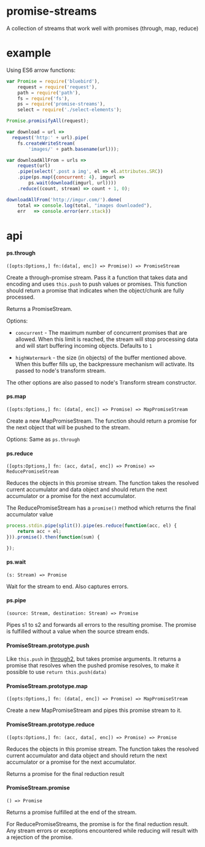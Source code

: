 # promise-streams

A collection of streams that work well with promises (through, map, reduce)

# example

Using ES6 arrow functions:

```js
var Promise = require('bluebird'),
    request = require('request'),
    path = require('path'),
    fs = require('fs'),
    ps = require('promise-streams'),
    select = require('./select-elements');

Promise.promisifyAll(request);

var download = url =>
  request('http:' + url).pipe(
    fs.createWriteStream(
        'images/' + path.basename(url)));

var downloadAllFrom = urls =>
    request(url)
    .pipe(select('.post a img', el => el.attributes.SRC))
    .pipe(ps.map({concurrent: 4}, imgurl =>
        ps.wait(download(imgurl, url))))
    .reduce((count, stream) => count + 1, 0);

downloadAllFrom('http://imgur.com/').done(
    total => console.log(total, "images downloaded"),
    err   => console.error(err.stack))
```


# api

#### ps.through

`([opts:Options,] fn:(data[, enc]) => Promise)) => PromiseStream`

Create a through-promise stream. Pass it a function that takes data and
encoding and uses `this.push` to push values or promises. This function should
return a promise that indicates when the object/chunk are fully processed.

Returns a PromiseStream.

Options:

  * `concurrent` - The maximum number of concurrent promises that are allowed.
    When this limit is reached, the stream will stop processing data and will
    start buffering incoming objects. Defaults to `1`

  * `highWatermark` - the size (in objects) of the buffer mentioned above. When
    this buffer fills up, the backpressure mechanism will activate. Its passed
    to node's transform stream.

The other options are also passed to node's Transform stream constructor.

#### ps.map

`([opts:Options,] fn: (data[, enc]) => Promise) => MapPromiseStream`

Create a new MapPromiseStream. The function should return a promise for the
next object that will be pushed to the stream.

Options: Same as `ps.through`

#### ps.reduce

`([opts:Options,] fn: (acc, data[, enc]) => Promise) => ReducePromiseStream`

Reduces the objects in this promise stream. The function takes the resolved
current accumulator and data object and should return the next accumulator
or a promise for the next accumulator.

The ReducePromiseStream has a `promise()` method which returns the final
accumulator value

```js
process.stdin.pipe(split()).pipe(es.reduce(function(acc, el) {
    return acc + el;
})).promise().then(function(sum) {

});
```

#### ps.wait

`(s: Stream) => Promise`

Wait for the stream to end. Also captures errors.

#### ps.pipe

`(source: Stream, destination: Stream) => Promise`

Pipes s1 to s2 and forwards all errors to the resulting promise. The promise is
fulfilled without a value when the source stream ends.

#### PromiseStream.prototype.push

Like `this.push` in [through2](//github.com/rvagg/through2), but takes promise
arguments. It returns a promise that resolves when the pushed promise resolves,
to make it possible to use `return this.push(data)`

#### PromiseStream.prototype.map

`([opts:Options,] fn: (data[, enc]) => Promise) => MapPromiseStream`

Create a new MapPromiseStream and pipes this promise stream to it.

#### PromiseStream.prototype.reduce

`([opts:Options,] fn: (acc, data[, enc]) => Promise) => Promise`

Reduces the objects in this promise stream. The function takes the resolved
current accumulator and data object and should return the next accumulator
or a promise for the next accumulator.

Returns a promise for the final reduction result

#### PromiseStream.promise

`() => Promise`

Returns a promise fulfilled at the end of the stream.

For ReducePromiseStreams, the promise is for the final reduction result. Any
stream errors or exceptions encountered while reducing will result with a
rejection of the promise.

